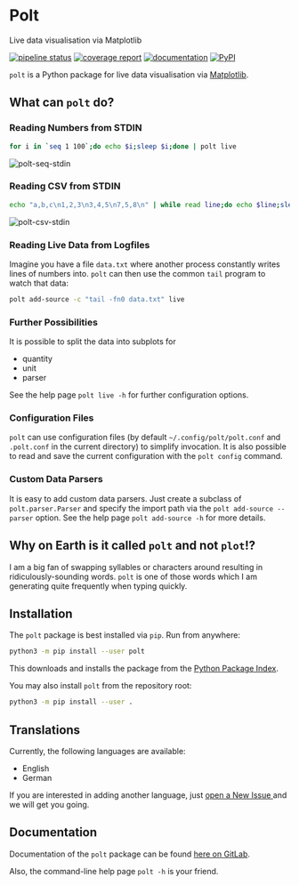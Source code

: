 # Polt

Live data visualisation via Matplotlib

[![pipeline status](https://gitlab.com/nobodyinperson/python3-polt/badges/master/pipeline.svg)](https://gitlab.com/nobodyinperson/python3-polt/commits/master)
[![coverage report](https://gitlab.com/nobodyinperson/python3-polt/badges/master/coverage.svg)](https://nobodyinperson.gitlab.io/python3-polt/coverage-report/)
[![documentation](https://img.shields.io/badge/docs-sphinx-brightgreen.svg)](https://nobodyinperson.gitlab.io/python3-polt/)
[![PyPI](https://badge.fury.io/py/polt.svg)](https://badge.fury.io/py/polt)

`polt` is a Python package for live data visualisation via
[Matplotlib](https://matplotlib.org/).

## What can `polt` do?

### Reading Numbers from STDIN

```bash
for i in `seq 1 100`;do echo $i;sleep $i;done | polt live
```

![polt-seq-stdin](https://gitlab.com/nobodyinperson/python3-polt/uploads/b9dffbde872a766c67813dc0257907a1/polt-stdin.png)

### Reading CSV from STDIN

```bash
echo "a,b,c\n1,2,3\n3,4,5\n7,5,8\n" | while read line;do echo $line;sleep 1;done | polt add-source -p CsvParser live
```

![polt-csv-stdin](https://gitlab.com/nobodyinperson/python3-polt/uploads/87522867f0abe42d686d0eb3ec46d139/Bildschirmfoto_2018-12-27_14-36-51.png)

### Reading Live Data from Logfiles

Imagine you have a file `data.txt` where another process constantly writes
lines of numbers into. `polt` can then use the common `tail` program to watch
that data:

```bash
polt add-source -c "tail -fn0 data.txt" live
```

### Further Possibilities

It is possible to split the data into subplots for

- quantity
- unit
- parser

See the help page `polt live -h` for further configuration options.

### Configuration Files

`polt` can use configuration files (by default `~/.config/polt/polt.conf` and
`.polt.conf` in the current directory) to simplify invocation. It is also
possible to read and save the current configuration with the `polt config` 
command.

### Custom Data Parsers

It is easy to add custom data parsers. Just create a subclass of 
`polt.parser.Parser` and specify the import path via the 
`polt add-source --parser` option. See the help page 
`polt add-source -h` for more details.

## Why on Earth is it called `polt` and not `plot`!?

I am a big fan of swapping syllables or characters around resulting in
ridiculously-sounding words. `polt` is one of those words which I am generating
quite frequently when typing quickly.

## Installation

The `polt` package is best installed via `pip`. Run from anywhere:

```bash
python3 -m pip install --user polt
```

This downloads and installs the package from the [Python Package
Index](https://pypi.org).

You may also install `polt` from the repository root:

```bash
python3 -m pip install --user .
```

## Translations

Currently, the following languages are available:

- English
- German

If you are interested in adding another language, just [open a New Issue
](https://gitlab.com/nobodyinperson/python3-polt/issues/new) and we will get 
you going.

## Documentation

Documentation of the `polt` package can be found [here on
GitLab](https://nobodyinperson.gitlab.io/python3-polt/).

Also, the command-line help page `polt -h` is your friend.
